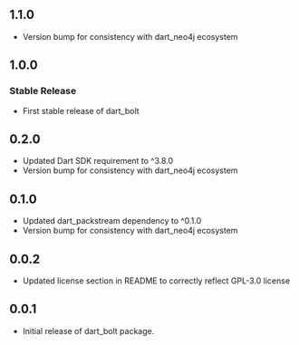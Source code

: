 ## 1.1.0

- Version bump for consistency with dart_neo4j ecosystem

## 1.0.0

### Stable Release

- First stable release of dart_bolt

## 0.2.0

- Updated Dart SDK requirement to ^3.8.0
- Version bump for consistency with dart_neo4j ecosystem

## 0.1.0

- Updated dart_packstream dependency to ^0.1.0
- Version bump for consistency with dart_neo4j ecosystem

## 0.0.2

- Updated license section in README to correctly reflect GPL-3.0 license

## 0.0.1

- Initial release of dart_bolt package.
